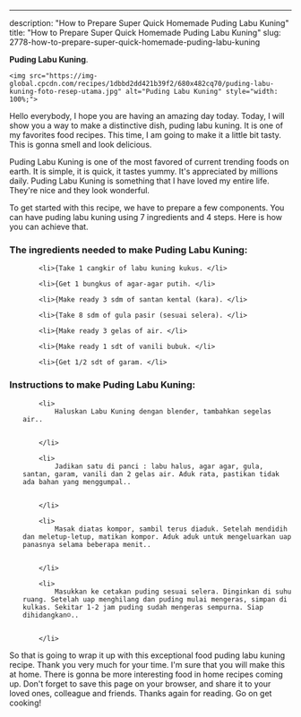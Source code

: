 ---
description: "How to Prepare Super Quick Homemade Puding Labu Kuning"
title: "How to Prepare Super Quick Homemade Puding Labu Kuning"
slug: 2778-how-to-prepare-super-quick-homemade-puding-labu-kuning

<p>
	<strong>Puding Labu Kuning</strong>. 
	
</p>
<p>
	
	<img src="https://img-global.cpcdn.com/recipes/1dbbd2dd421b39f2/680x482cq70/puding-labu-kuning-foto-resep-utama.jpg" alt="Puding Labu Kuning" style="width: 100%;">
	
	
</p>
<p>
	Hello everybody, I hope you are having an amazing day today. Today, I will show you a way to make a distinctive dish, puding labu kuning. It is one of my favorites food recipes. This time, I am going to make it a little bit tasty. This is gonna smell and look delicious.
</p>
	
<p>
	Puding Labu Kuning is one of the most favored of current trending foods on earth. It is simple, it is quick, it tastes yummy. It's appreciated by millions daily. Puding Labu Kuning is something that I have loved my entire life. They're nice and they look wonderful.
</p>
<p>
	
</p>

<p>
To get started with this recipe, we have to prepare a few components. You can have puding labu kuning using 7 ingredients and 4 steps. Here is how you can achieve that.
</p>

<h3>The ingredients needed to make Puding Labu Kuning:</h3>

<ol>
	
		<li>{Take 1 cangkir of labu kuning kukus. </li>
	
		<li>{Get 1 bungkus of agar-agar putih. </li>
	
		<li>{Make ready 3 sdm of santan kental (kara). </li>
	
		<li>{Take 8 sdm of gula pasir (sesuai selera). </li>
	
		<li>{Make ready 3 gelas of air. </li>
	
		<li>{Make ready 1 sdt of vanili bubuk. </li>
	
		<li>{Get 1/2 sdt of garam. </li>
	
</ol>
<p>
	
</p>

<h3>Instructions to make Puding Labu Kuning:</h3>

<ol>
	
		<li>
			Haluskan Labu Kuning dengan blender, tambahkan segelas air..
			
			
		</li>
	
		<li>
			Jadikan satu di panci : labu halus, agar agar, gula, santan, garam, vanili dan 2 gelas air. Aduk rata, pastikan tidak ada bahan yang menggumpal..
			
			
		</li>
	
		<li>
			Masak diatas kompor, sambil terus diaduk. Setelah mendidih dan meletup-letup, matikan kompor. Aduk aduk untuk mengeluarkan uap panasnya selama beberapa menit..
			
			
		</li>
	
		<li>
			Masukkan ke cetakan puding sesuai selera. Dinginkan di suhu ruang. Setelah uap menghilang dan puding mulai mengeras, simpan di kulkas. Sekitar 1-2 jam puding sudah mengeras sempurna. Siap dihidangkan☺️..
			
			
		</li>
	
</ol>

<p>
	
</p>

<p>
	So that is going to wrap it up with this exceptional food puding labu kuning recipe. Thank you very much for your time. I'm sure that you will make this at home. There is gonna be more interesting food in home recipes coming up. Don't forget to save this page on your browser, and share it to your loved ones, colleague and friends. Thanks again for reading. Go on get cooking!
</p>
